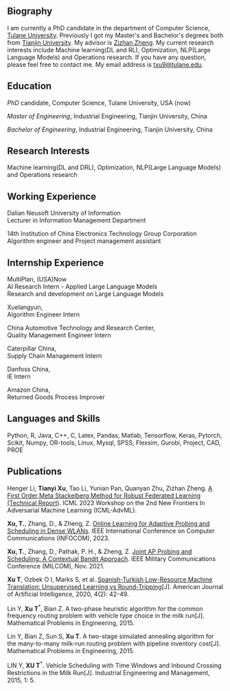 ## Biography
I am currently a PhD candidate in the department of Computer Science, [Tulane University](https://tulane.edu/). Previously I got my Master's and Bachelor's degrees both from [Tianjin University](http://www.tju.edu.cn/). My advisor is [Zizhan Zheng](https://www.cs.tulane.edu/~zzheng3/).
My current research interests include Machine learning(DL and RL), Optimization, NLP(Large Language Models) and Operations research. If you have any question, please feel free to contact me. My email address is txu9@tulane.edu. 
## Education

 *PhD* candidate, Computer Science, Tulane University, USA (now)
 
 *Master of Engineering*, Industrial Engineering, Tianjin University, China

 *Bachelor of Engineering*, Industrial Engineering, Tianjin University, China

## Research Interests
Machine learning(DL and DRL), Optimization, NLP(Large Language Models) and Operations research

## Working Experience

Dalian Neusoft University of Information    
Lecturer in Information Management Department

14th Institution of China Electronics Technology Group Corporation   
Algorithm engineer and Project management assistant

## Internship Experience

MultiPlan, (USA)Now\
AI Research Intern - Applied Large Language Models\
Research and development on Large Language Models

Xuelangyun,\
Algorithm Engineer Intern

China Automotive Technology and Research Center,\
Quality Management Engineer Intern

Caterpillar China,\
Supply Chain Management Intern

Danfoss China,\
IE Intern

Amazon China,\
Returned Goods Process Improver

## Languages and Skills
Python, R, Java, C++, C, Latex, Pandas, Matlab, Tensorflow, Keras, Pytorch, Scikit, Numpy, OR-tools, Linux, Mysql,
SPSS, Flexsim, Gurobi, Project, CAD, PROE

## Publications

Henger Li, **Tianyi Xu**, Tao Li, Yunian Pan, Quanyan Zhu, Zizhan Zheng. [A First Order Meta Stackelberg Method for Robust Federated Learning (Technical Report)](https://arxiv.org/abs/2306.13273). ICML 2023 Workshop on the 2nd New Frontiers In Adversarial Machine Learning (ICML-AdvML).

**Xu, T.**, Zhang, D., & Zheng, Z. [Online Learning for Adaptive Probing and Scheduling in Dense WLANs](https://arxiv.org/abs/2212.13585). IEEE International Conference on Computer Communications (INFOCOM), 2023.

**Xu, T.**, Zhang, D., Pathak, P. H., & Zheng, Z. [Joint AP Probing and Scheduling: A Contextual Bandit Approach](https://arxiv.org/abs/2108.03297v3). IEEE Military Communications Conference (MILCOM), Nov. 2021.

**Xu T**, Ozbek O I, Marks S, et al. [Spanish-Turkish Low-Resource Machine Translation: Unsupervised Learning vs Round-Tripping](http://www.sciencepublishinggroup.com/journal/paperinfo?journalid=542&doi=10.11648/j.ajai.20200402.11)[J]. American Journal of Artificial Intelligence, 2020, 4(2): 42-49.

Lin Y, **Xu T**<sup>*</sup>, Bian Z. A two-phase heuristic algorithm for the common frequency routing problem with vehicle type choice in the milk run[J]. Mathematical Problems in Engineering, 2015.

Lin Y, Bian Z, Sun S, **Xu T**. A two-stage simulated annealing algorithm for the many-to-many milk-run routing problem with pipeline inventory cost[J]. Mathematical Problems in Engineering, 2015.

LIN Y, **XU T**<sup>*</sup>. Vehicle Scheduling with Time Windows and Inbound Crossing Restrictions in the Milk Run[J]. Industrial Engineering and Management, 2015, 1: 5.

